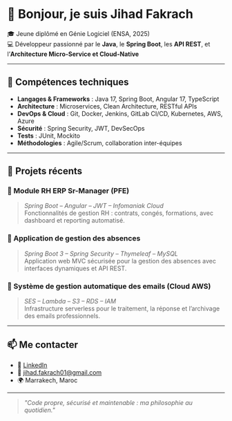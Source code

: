 # 👋 Bonjour, je suis Jihad Fakrach

🎓 Jeune diplômé en Génie Logiciel (ENSA, 2025)  
💻 Développeur passionné par le **Java**, le **Spring Boot**, les **API REST**, et l’**Architecture Micro-Service et Cloud-Native**

---

## 🧰 Compétences techniques

- **Langages & Frameworks** : Java 17, Spring Boot, Angular 17, TypeScript
- **Architecture** : Microservices, Clean Architecture, RESTful APIs
- **DevOps & Cloud** : Git, Docker, Jenkins, GitLab CI/CD, Kubernetes, AWS, Azure
- **Sécurité** : Spring Security, JWT, DevSecOps
- **Tests** : JUnit, Mockito
- **Méthodologies** : Agile/Scrum, collaboration inter-équipes

---

## 🚀 Projets récents

### 🔹 Module RH ERP Sr-Manager (PFE)  
> *Spring Boot – Angular – JWT – Infomaniak Cloud*  
Fonctionnalités de gestion RH : contrats, congés, formations, avec dashboard et reporting automatisé.

### 🔹 Application de gestion des absences  
> *Spring Boot 3 – Spring Security – Thymeleaf – MySQL*  
Application web MVC sécurisée pour la gestion des absences avec interfaces dynamiques et API REST.

### 🔹 Système de gestion automatique des emails (Cloud AWS)  
> *SES – Lambda – S3 – RDS – IAM*  
Infrastructure serverless pour le traitement, la réponse et l’archivage des emails professionnels.



---

## 📫 Me contacter

- 💼 [LinkedIn](https://www.linkedin.com/in/jihad-fakrach/)
- 📧 jihad.fakrach01@gmail.com
- 🌍 Marrakech, Maroc

---

> *"Code propre, sécurisé et maintenable : ma philosophie au quotidien."*
